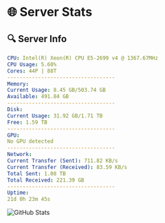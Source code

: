 # 🌐 Server Stats
## 🔍 Server Info
```yaml
CPU: Intel(R) Xeon(R) CPU E5-2699 v4 @ 1367.67MHz
CPU Usage: 5.60%
Cores: 44P | 88T
-----------------------------------
Memory:
Current Usage: 8.45 GB/503.74 GB
Available: 491.84 GB
-----------------------------------
Disk:
Current Usage: 31.92 GB/1.71 TB
Free: 1.59 TB
-----------------------------------
GPU:
No GPU detected
-----------------------------------
Network:
Current Transfer (Sent): 711.82 KB/s
Current Transfer (Received): 83.59 KB/s
Total Sent: 1.08 TB
Total Received: 221.39 GB
-----------------------------------
Uptime:
21d 0h 23m 45s
```
![GitHub Stats](https://img.shields.io/badge/Updated-2025-05-10_17:32:33-blue)